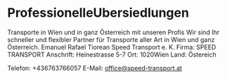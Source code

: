 # ProfessionelleUbersiedlungen
Transporte in Wien und in ganz Österreich mit unseren Profis  Wir sind Ihr schneller und flexibler Partner für Transporte aller Art in Wien und ganz Österreich.
Emanuel Rafael Tiorean Speed Transport e. K.
Firma: SPEED TRANSPORT
Anschrift: Heinestrasse 5-7
Ort: 1020Wien
Land: Östereich

Telefon: +436763766057
E-Mail: office@speed-transport.at
